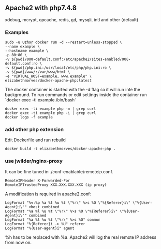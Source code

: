 ## Apache2 with php7.4.8
xdebug, mcrypt, opcache, redis, gd, mysqli, intl and other (default)

### Examples

```
sudo -u Uzhor docker run -d --restart=unless-stopped \
--name example \
--hostname example \
-p 80:80 \
-v ${pwd}/000-default.conf:/etc/apache2/sites-enabled/000-default.conf:ro \
-v ${pwd}/php.ini:/usr/local/etc/php/php.ini:ro \
-v ${pwd}/www/:/var/www/html \
-e "VIRTUAL_HOST=example, www.example" \
elizabethmorves/docker-apache-php:latest
```

The docker container is started with the -d flag so it will run inte the background. To run commands or edit settings inside
the container run `docker exec -ti example /bin/bash'

```
docker exec -ti example php -m | grep curl
docker exec -ti example php -i | grep curl
docker logs -f example
```
 
 ### add other php extension
 Edit Dockerfile and run rebuild
 
 ```
 docker build -t elizabethmorves/docker-apache-php .
 ```

### use jwilder/nginx-proxy
It can be fine tuned in ./conf-enablable/remoteip.conf.
```
RemoteIPHeader X-Forwarded-For
RemoteIPTrustedProxy XXX.XXX.XXX.XXX (ip proxy)
```
A modification is required in apache2.conf:
```
LogFormat "%v:%p %a %l %u %t \"%r\" %>s %O \"%{Referer}i\" \"%{User-Agent}i\"" vhost_combined
LogFormat "%a %l %u %t \"%r\" %>s %O \"%{Referer}i\" \"%{User-Agent}i\"" combined
LogFormat "%a %l %u %t \"%r\" %>s %O" common
LogFormat "%{Referer}i -> %U" referer
LogFormat "%{User-agent}i" agent
```
%h has to be replaced with %a. Apache2 will log the real remote IP address from now on.
